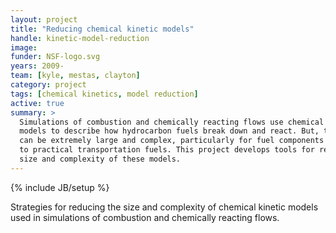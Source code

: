 ```yaml
---
layout: project
title: "Reducing chemical kinetic models"
handle: kinetic-model-reduction
image:
funder: NSF-logo.svg
years: 2009-
team: [kyle, mestas, clayton]
category: project
tags: [chemical kinetics, model reduction]
active: true
summary: >
  Simulations of combustion and chemically reacting flows use chemical kinetic
  models to describe how hydrocarbon fuels break down and react. But, these models
  can be extremely large and complex, particularly for fuel components relevant
  to practical transportation fuels. This project develops tools for reducing the
  size and complexity of these models.
---
```

{% include JB/setup %}

Strategies for reducing the size and complexity of chemical kinetic models used in simulations of combustion and chemically reacting flows.
